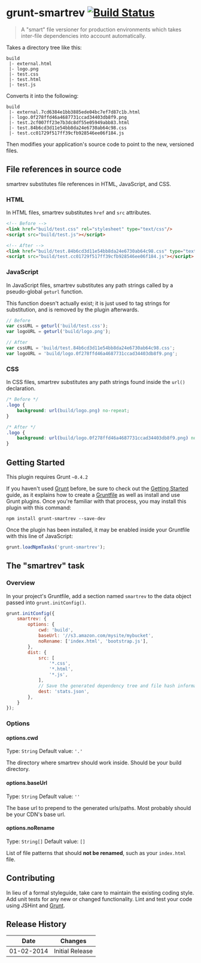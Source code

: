 # grunt-smartrev [![Build Status](https://travis-ci.org/disqus/grunt-smartrev.png?branch=master)](https://travis-ci.org/disqus/grunt-smartrev)

> A "smart" file versioner for production environments which takes inter-file dependencies into account automatically.

Takes a directory tree like this:

```
build
 |- external.html
 |- logo.png
 |- test.css
 |- test.html
 |- test.js
```

Converts it into the following:

```
build
 |- external.7cd6384e1bb3885ede04bc7ef7d87c1b.html
 |- logo.0f278ffd46a4687731ccad34403db8f9.png
 |- test.2cf007ff23e7b3dc8df55e05949abb83.html
 |- test.84b6cd3d11e54bb8da24e6730ab64c98.css
 |- test.cc01729f517ff39cfb928546ee06f184.js
```

Then modifies your application's source code to point to the new, versioned files.

## File references in source code

smartrev substitutes file references in HTML, JavaScript, and CSS.

### HTML

In HTML files, smartrev substitutes `href` and `src` attributes.


```html
<!-- Before -->
<link href="build/test.css" rel="stylesheet" type="text/css"/>
<script src="build/test.js"></script>

<!-- After -->
<link href="build/test.84b6cd3d11e54bb8da24e6730ab64c98.css" type="text/css" rel="stylesheet"/>
<script src="build/test.cc01729f517ff39cfb928546ee06f184.js"></script>
```

### JavaScript

In JavaScript files, smartrev substitutes any path strings called by a pseudo-global `geturl` function.

This function doesn't actually exist; it is just used to tag strings for substitution, and is removed by the plugin afterwards.

```js
// Before
var cssURL = geturl('build/test.css');
var logoURL = geturl('build/logo.png');

// After
var cssURL = 'build/test.84b6cd3d11e54bb8da24e6730ab64c98.css';
var logoURL = 'build/logo.0f278ffd46a4687731ccad34403db8f9.png';
```

### CSS

In CSS files, smartrev substitutes any path strings found inside the `url()` declaration.

```css
/* Before */
.logo {
    background: url(build/logo.png) no-repeat;
}

/* After */
.logo {
    background: url(build/logo.0f278ffd46a4687731ccad34403db8f9.png) no-repeat;
}
```

## Getting Started
This plugin requires Grunt `~0.4.2`

If you haven't used [Grunt](http://gruntjs.com/) before, be sure to check out the [Getting Started](http://gruntjs.com/getting-started) guide, as it explains how to create a [Gruntfile](http://gruntjs.com/sample-gruntfile) as well as install and use Grunt plugins. Once you're familiar with that process, you may install this plugin with this command:

```shell
npm install grunt-smartrev --save-dev
```

Once the plugin has been installed, it may be enabled inside your Gruntfile with this line of JavaScript:

```js
grunt.loadNpmTasks('grunt-smartrev');
```

## The "smartrev" task

### Overview
In your project's Gruntfile, add a section named `smartrev` to the data object passed into `grunt.initConfig()`.

```js
grunt.initConfig({
    smartrev: {
        options: {
            cwd: 'build',
            baseUrl: '//s3.amazon.com/mysite/mybucket',
            noRename: ['index.html', 'bootstrap.js'],
        },
        dist: {
            src: [
                '*.css',
                '*.html',
                '*.js',
            ],
            // Save the generated dependency tree and file hash information (optional)
            dest: 'stats.json',
        },
    }
});
```

### Options

#### options.cwd
Type: `String`
Default value: `'.'`

The directory where smartrev should work inside. Should be your build directory.

#### options.baseUrl
Type: `String`
Default value: `''`

The base url to prepend to the generated urls/paths. Most probably should be your CDN's base url.

#### options.noRename
Type: `String[]`
Default value: `[]`

List of file patterns that should **not be renamed**, such as your `index.html` file.

## Contributing
In lieu of a formal styleguide, take care to maintain the existing coding style. Add unit tests for any new or changed functionality. Lint and test your code using JSHint and [Grunt](http://gruntjs.com/).

## Release History

Date       | Changes
-----------|--------
01-02-2014 | Initial Release
